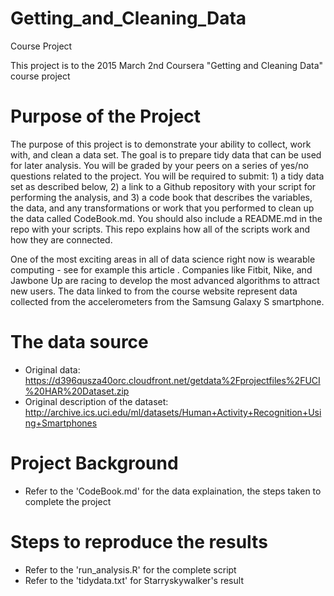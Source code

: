 # Getting_and_Cleaning_Data
Course Project

This project is to the 2015 March 2nd Coursera "Getting and Cleaning Data" course project 

# Purpose of the Project

The purpose of this project is to demonstrate your ability to collect, work with, and clean a data set. The goal is to prepare tidy data that can be used for later analysis. You will be graded by your peers on a series of yes/no questions related to the project. You will be required to submit: 1) a tidy data set as described below, 2) a link to a Github repository with your script for performing the analysis, and 3) a code book that describes the variables, the data, and any transformations or work that you performed to clean up the data called CodeBook.md. You should also include a README.md in the repo with your scripts. This repo explains how all of the scripts work and how they are connected.

One of the most exciting areas in all of data science right now is wearable computing - see for example this article . Companies like Fitbit, Nike, and Jawbone Up are racing to develop the most advanced algorithms to attract new users. The data linked to from the course website represent data collected from the accelerometers from the Samsung Galaxy S smartphone.

# The data source

* Original data:
https://d396qusza40orc.cloudfront.net/getdata%2Fprojectfiles%2FUCI%20HAR%20Dataset.zip
* Original description of the dataset:
http://archive.ics.uci.edu/ml/datasets/Human+Activity+Recognition+Using+Smartphones

# Project Background

* Refer to the 'CodeBook.md' for the data explaination, the steps taken to complete the project

# Steps to reproduce the results

* Refer to the 'run_analysis.R' for the complete script
* Refer to the 'tidydata.txt' for Starryskywalker's result
